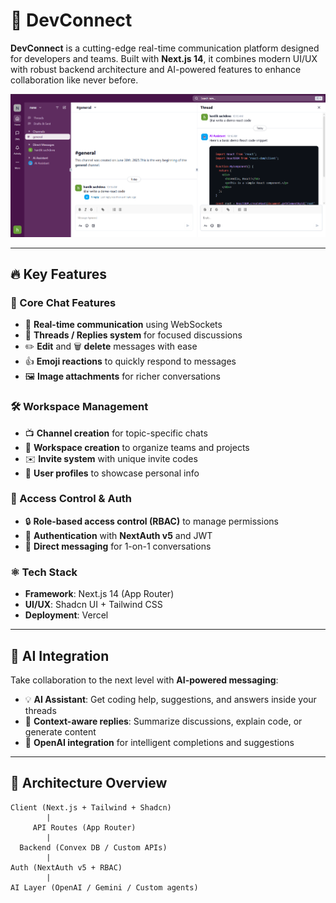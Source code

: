 # 🚀 DevConnect

**DevConnect** is a cutting-edge real-time communication platform designed for developers and teams. Built with **Next.js 14**, it combines modern UI/UX with robust backend architecture and AI-powered features to enhance collaboration like never before.

![DevConnect Preview](https://raw.githubusercontent.com/hardik817/DevConnect/main/public/image.png)


---

## 🔥 Key Features

### 💬 Core Chat Features
- 📡 **Real-time communication** using WebSockets
- 🧵 **Threads / Replies system** for focused discussions
- ✏️ **Edit** and 🗑️ **delete** messages with ease
- 👍 **Emoji reactions** to quickly respond to messages
- 🖼️ **Image attachments** for richer conversations

### 🛠️ Workspace Management
- 📺 **Channel creation** for topic-specific chats
- 🏢 **Workspace creation** to organize teams and projects
- ✉️ **Invite system** with unique invite codes
- 👥 **User profiles** to showcase personal info

### 🔐 Access Control & Auth
- 🔒 **Role-based access control (RBAC)** to manage permissions
- 🔐 **Authentication** with **NextAuth v5** and JWT
- 💬 **Direct messaging** for 1-on-1 conversations

### ⚛️ Tech Stack
- **Framework**: Next.js 14 (App Router)
- **UI/UX**: Shadcn UI + Tailwind CSS
- **Deployment**: Vercel

---

## 🤖 AI Integration

Take collaboration to the next level with **AI-powered messaging**:

- 💡 **AI Assistant**: Get coding help, suggestions, and answers inside your threads
- 🧠 **Context-aware replies**: Summarize discussions, explain code, or generate content
- 🧪 **OpenAI integration** for intelligent completions and suggestions

---

## 🧱 Architecture Overview

```plaintext
Client (Next.js + Tailwind + Shadcn)
        |
     API Routes (App Router)
        |
  Backend (Convex DB / Custom APIs)
        |
Auth (NextAuth v5 + RBAC)
        |
AI Layer (OpenAI / Gemini / Custom agents)



